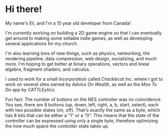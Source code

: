 # Hi there!

My name's Eli, and I'm a 15 year old developer from Canada!

I'm currently working on building a 2D game engine so that I can eventually get around to making some sellable indie games, as well as developing several applications for my church.

I'm also learning tons of new things, such as physics, networking, the rendering pipeline, data compression, web design, socializing, and much more.  I'm hoping to get better at binary operations, vectors and linear algebra, fragment shaders, and calculus.

I used to work for a small incorporation called _Cracklecat Inc_. where I got to work on several sites owned by _Advice On Wealth_, as well as the _Moo To Do_ app by _CATTLEytics_.

Fun fact: The number of buttons on the NES controller was no coincidence.  You see, there are 8 buttons (up, down, left, right, a, b, start, select), each with two possible states (on, off).  That's exactly the same as a byte, which has 8 bits that can be either a "1" or a "0".  This means that the state of the controller can be expressed using only a single byte, therefore optimizing the how much space the controller state takes up.

<!--
- 🔭 I’m currently working on ...
- 🌱 I’m currently learning ...
- 👯 I’m looking to collaborate on ...
- 🤔 I’m looking for help with ...
- 💬 Ask me about ...
- 📫 How to reach me: ...
- 😄 Pronouns: ...
- ⚡ Fun fact: ...
-->
